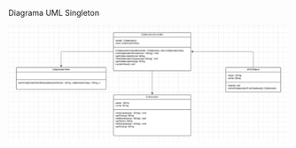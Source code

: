 Diagrama UML Singleton

<img src="../img/MVC.png" alt="Diagrama de Classe UML" style="zoom: 150%;" />